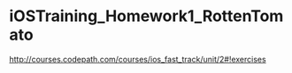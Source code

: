 # iOSTraining_Homework1_RottenTomato
http://courses.codepath.com/courses/ios_fast_track/unit/2#!exercises
